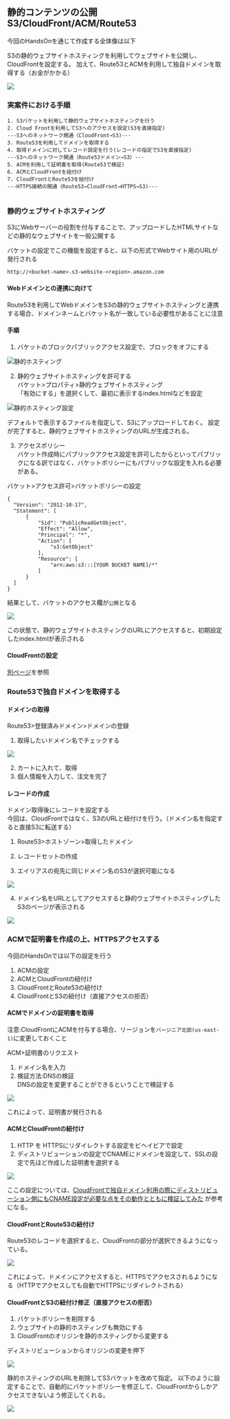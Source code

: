 
## 静的コンテンツの公開 S3/CloudFront/ACM/Route53

今回のHandsOnを通じて作成する全体像は以下

S3の静的ウェブサイトホスティングを利用してウェブサイトを公開し、CloudFrontを設定する。
加えて、Route53とACMを利用して独自ドメインを取得する（お金がかかる）

![](img/static_overview.png)


### 実案件における手順
```
1. S3バケットを利用して静的ウェブサイトホスティングを行う
2. Cloud Frontを利用してS3へのアクセスを設定(S3を直接指定)
---S3へのネットワーク開通（CloudFront→S3)---
3. Route53を利用してドメインを取得する
4. 取得ドメインに対してレコード設定を行う(レコードの指定でS3を直接指定)
---S3へのネットワーク開通（Route53ドメイン→S3）---
5. ACMを利用して証明書を取得(Route53で検証)
6. ACMとCloudFrontを紐付け
7. CloudFrontとRoute53を紐付け
---HTTPS接続の開通（Route53→CloudFront→HTTPS→S3)---


```



### 静的ウェブサイトホスティング
S3にWebサーバーの役割を付与することで、アップロードしたHTMLサイトなどの静的なウェブサイトを一般公開する

バケットの設定でこの機能を設定すると、以下の形式でWebサイト用のURLが発行される
```
http://<bucket-name>.s3-website-<region>.amazon.com
```

#### Webドメインとの連携に向けて
Route53を利用してWebドメインをS3の静的ウェブサイトホスティングと連携する場合、ドメインネームとバケット名が一致している必要性があることに注意



#### 手順
1. バケットのブロックパブリックアクセス設定で、ブロックをオフにする

![静的ホスティング](img/s3_static_hosting.png)

2. 静的ウェブサイトホスティングを許可する  
バケット>プロパティ>静的ウェブサイトホスティング  
「有効にする」を選択くして、最初に表示するindex.htmlなどを設定

![静的ホスティング設定](img/s3_static_setting.png)

デフォルトで表示するファイルを指定して、S3にアップロードしておく。
設定が完了すると、静的ウェブサイトホスティングのURLが生成される。

3. アクセスポリシー  
バケット作成時にパブリックアクセス設定を許可したからといってパブリックになる訳ではなく、バケットポリシーにもパブリックな設定を入れる必要がある。

バケット>アクセス許可>バケットポリシーの設定
```
{
  "Version": "2012-10-17",
  "Statement": [
      {
          "Sid": "PublicReadGetObject",
          "Effect": "Allow",
          "Principal": "*",
          "Action": [
              "s3:GetObject"
          ],
          "Resource": [
              "arn:aws:s3:::[YOUR BUCKET NAME]/*"
          ]
      }
  ]
}
```

結果として、バケットのアクセス欄が`公開`となる

![](img/static_bucket_public.png)

この状態で、静的ウェブサイトホスティングのURLにアクセスすると、初期設定したindex.htmlが表示される

#### CloudFrontの設定
[別ページ](https://misakifujishiro.github.io/mylogs/HandsOn/cloudfront.html)を参照



### Route53で独自ドメインを取得する
#### ドメインの取得
Route53>登録済みドメイン>ドメインの登録

1. 取得したいドメイン名でチェックする

![](img/route53_domain_check.png)

2. カートに入れて、取得
3. 個人情報を入力して、注文を完了

#### レコードの作成
ドメイン取得後にレコードを設定する  
今回は、CloudFrontではなく、S3のURLと紐付けを行う。（ドメイン名を指定すると直接S3に転送する）

1. Route53>ホストゾーン>取得したドメイン

2. レコードセットの作成

3. エイリアスの宛先に同じドメイン名のS3が選択可能になる

![](img/route53_record_setting.png)

4. ドメイン名をURLとしてアクセスすると静的ウェブサイトホスティングしたS3のページが表示される

![](img/route53_domain_access.png)






### ACMで証明書を作成の上、HTTPSアクセスする
今回のHandsOnでは以下の設定を行う
1. ACMの設定
2. ACMとCloudFrontの紐付け
3. CloudFrontとRoute53の紐付け
4. CloudFrontとS3の紐付け（直接アクセスの拒否）

#### ACMでドメインの証明書を取得
注意:CloudFrontにACMを付与する場合、リージョンを`バージニア北部(us-east-1)`に変更しておくこと

ACM>証明書のリクエスト

1. ドメイン名を入力
2. 検証方法:DNSの検証  
    DNSの設定を変更することができるということで検証する

![](img/acm_validation.png)

これによって、証明書が発行される

#### ACMとCloudFrontの紐付け
1. HTTP を HTTPSにリダイレクトする設定をビヘイビアで設定
2. ディストリビューションの設定でCNAMEにドメインを設定して、SSLの設定で先ほど作成した証明書を選択する

![](img/acm_cloudfront.png)

ここの設定については、[CloudFrontで独自ドメイン利用の際にディストリビューション側にもCNAME設定が必要な点をその動作とともに検証してみた](https://dev.classmethod.jp/articles/amazon-cloudfront-cname-and-host-header-test/)
が参考になる。

#### CloudFrontとRoute53の紐付け
Route53のレコードを選択すると、CloudFrontの部分が選択できるようになっている。

![](img/route53_record_setting_2.png)

これによって、ドメインにアクセスすると、HTTPSでアクセスされるようになる（HTTPでアクセスしても自動でHTTPSにリダイレクトされる）

#### CloudFrontとS3の紐付け修正（直接アクセスの拒否）
1. バケットポリシーを削除する
2. ウェブサイトの静的ホスティングも無効にする
3. CloudFrontのオリジンを静的ホスティングから変更する

ディストリビューションからオリジンの変更を押下

![](img/static_origin_edit.png)

静的ホスティングのURLを削除してS3バケットを改めて指定。
以下のように設定することで、自動的にバケットポリシーを修正して、CloudFrontからしかアクセスできないよう修正してくれる。

![](img/static_origin_edit_2.png)